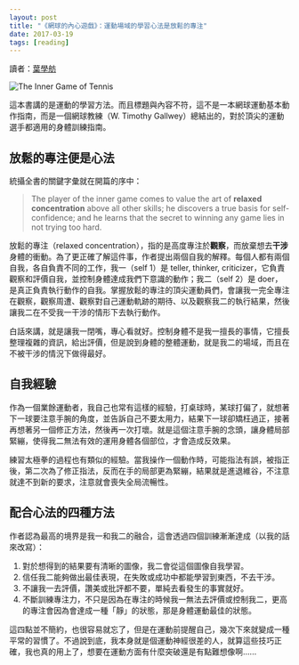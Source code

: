 ```yaml
---
layout: post
title: "《網球的內心遊戲》：運動場域的學習心法是放鬆的專注"
date: 2017-03-19
tags: [reading]
---
```


讀者：[葉學舫](https://www.facebook.com/sharefun010407)

![The Inner Game of Tennis](https://i.imgur.com/UTRBSU5.png)

這本書講的是運動的學習方法。而且標題與內容不符，這不是一本網球運動基本動作指南，而是一個網球教練（W. Timothy Gallwey）總結出的，對於頂尖的運動選手都適用的身體訓練指南。

<!--more-->

## 放鬆的專注便是心法

統攝全書的關鍵字彙就在開篇的序中：

> The player of the inner game comes to value the art of **relaxed concentration** above all other skills; he discovers a true basis for self-confidence; and he learns that the secret to winning any game lies in not trying too hard.

放鬆的專注（relaxed concentration），指的是高度專注於**觀察**，而放棄想去**干涉**身體的衝動。為了更正確了解這件事，作者提出兩個自我的解釋。每個人都有兩個自我，各自負責不同的工作，我一（self 1）是 teller, thinker, criticizer，它負責觀察和評價自我，並控制身體達成我們下意識的動作；我二（self 2）是 doer，是真正負責執行動作的自我。掌握放鬆的專注的頂尖運動員們，會讓我一完全專注在觀察，觀察周遭、觀察對自己運動軌跡的期待、以及觀察我二的執行結果，然後讓我二在不受我一干涉的情形下去執行動作。

白話來講，就是讓我一閉嘴，專心看就好。控制身體不是我一擅長的事情，它擅長整理複雜的資訊，給出評價，但是說到身體的整體運動，就是我二的場域，而且在不被干涉的情況下做得最好。

## 自我經驗

作為一個業餘運動者，我自己也常有這樣的經驗，打桌球時，某球打偏了，就想著下一球要注意手腕的角度，並告訴自己不要太用力，結果下一球卻矯枉過正，接著再想著另一個修正方法，然後再一次打壞。就是這個注意手腕的念頭，讓身體局部緊繃，使得我二無法有效的運用身體各個部位，才會造成反效果。

練習太極拳的過程也有類似的經驗。當我操作一個動作時，可能指法有誤，被指正後，第二次為了修正指法，反而在手的局部更為緊繃，結果就是進退維谷，不注意就達不到新的要求，注意就會喪失全局流暢性。

## 配合心法的四種方法

作者認為最高的境界是我一和我二的融合，這會透過四個訓練漸漸達成（以我的話來改寫）：

1. 對於想得到的結果要有清晰的圖像，我二會從這個圖像自我學習。
2. 信任我二能夠做出最佳表現，在失敗或成功中都能學習到東西，不去干涉。
3. 不讓我一去評價，讚美或批評都不要，單純去看發生的事實就好。
4. 不斷訓練專注力，不只是因為在專注的時候我一無法去評價或控制我二，更高的專注會因為會達成一種「靜」的狀態，那是身體運動最佳的狀態。

這四點並不簡約，也很容易就忘了，但是在運動前提醒自己，幾次下來就變成一種平常的習慣了。不過說到底，我本身就是個運動神經很差的人，就算這些技巧正確，我也真的用上了，想要在運動方面有什麼突破還是有點難想像啊......

